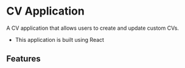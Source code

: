 # CV Application

A CV application that allows users to create and update custom CVs.

- This application is built using React

## Features




